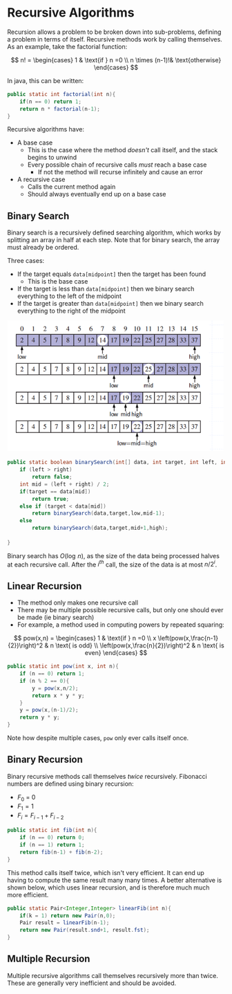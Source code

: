 # Recursive Algorithms

Recursion allows a problem to be broken down into sub-problems, defining a problem in terms of itself. Recursive methods work by calling themselves. As an example, take the factorial function:

$$
n! =
\begin{cases}
1 & \text{if } n =0 \\
n \times (n-1)!&  \text{otherwise}
\end{cases}
$$

In java, this can be written:

```java
public static int factorial(int n){
    if(n == 0) return 1;
    return n * factorial(n-1);
}
```

Recursive algorithms have:

- A base case
  - This is the case where the method _doesn't_ call itself, and the stack begins to unwind
  - Every possible chain of recursive calls _must_ reach a base case
    - If not the method will recurse infinitely and cause an error
- A recursive case
  - Calls the current method again
  - Should always eventually end up on a base case

## Binary Search

Binary search is a recursively defined searching algorithm, which works by splitting an array in half at each step. Note that for binary search, the array must already be ordered.

Three cases:

- If the target equals `data[midpoint]` then the target has been found
  - This is the base case
- If the target is less than `data[midpoint]` then we binary search everything to the left of the midpoint
- If the target is greater than `data[midpoint]` then we binary search everything to the right of the midpoint

![](./img/binsearch.png)

```java
public static boolean binarySearch(int[] data, int target, int left, int right){
    if (left > right)
        return false;
    int mid = (left + right) / 2;
    if(target == data[mid])
        return true;
    else if (target < data[mid])
        return binarySearch(data,target,low,mid-1);
    else
        return binarySearch(data,target,mid+1,high);

}
```

Binary search has $O(\log \,n)$, as the size of the data being processed halves at each recursive call. After the $i^{th}$ call, the size of the data is at most $n/2^i$.

## Linear Recursion

- The method only makes one recursive call
- There may be multiple possible recursive calls, but only one should ever be made (ie binary search)
- For example, a method used in computing powers by repeated squaring:

$$
pow(x,n) =
\begin{cases}
1 & \text{if } n =0 \\
x \left(pow(x,\frac{n-1}{2})\right)^2 &  n \text{ is odd} \\
\left(pow(x,\frac{n}{2})\right)^2 &  n \text{ is even}
\end{cases}
$$

```java
public static int pow(int x, int n){
    if (n == 0) return 1;
    if (n % 2 == 0){
        y = pow(x,n/2);
        return x * y * y;
    }
    y = pow(x,(n-1)/2);
    return y * y;
}
```

Note how despite multiple cases, `pow` only ever calls itself once.

## Binary Recursion

Binary recursive methods call themselves _twice_ recursively. Fibonacci numbers are defined using binary recursion:

- $F_0$ = 0
- $F_1 = 1$
- $F_i = F_{i-1} + F_{i-2}$

```java
public static int fib(int n){
    if (n == 0) return 0;
    if (n == 1) return 1;
    return fib(n-1) + fib(n-2);
}
```

This method calls itself twice, which isn't very efficient. It can end up having to compute the same result many many times. A better alternative is shown below, which uses linear recursion, and is therefore much much more efficient.

```java
public static Pair<Integer,Integer> linearFib(int n){
    if(k = 1) return new Pair(n,0);
    Pair result = linearFib(n-1);
    return new Pair(result.snd+1, result.fst);
}
```

## Multiple Recursion

Multiple recursive algorithms call themselves recursively more than twice. These are generally very inefficient and should be avoided.
